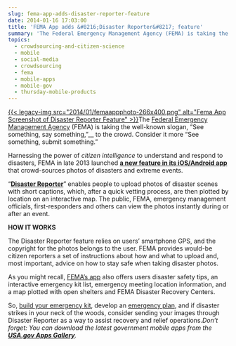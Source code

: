 ```yaml
---
slug: fema-app-adds-disaster-reporter-feature
date: 2014-01-16 17:03:00
title: 'FEMA App adds &#8216;Disaster Reporter&#8217; feature'
summary: 'The Federal Emergency Management Agency (FEMA) is taking the well-known slogan, &#8220;See something, say something,&#8221; to the crowd. Consider it more &#8220;See something, submit something.&#8221; Harnessing the power of citizen intelligence to understand and respond to disasters, FEMA in late 2013 launched a new feature in'
topics:
  - crowdsourcing-and-citizen-science
  - mobile
  - social-media
  - crowdsourcing
  - fema
  - mobile-apps
  - mobile-gov
  - thursday-mobile-products
---
```


[{{< legacy-img src="2014/01/femaappphoto-266x400.png" alt="Fema App Screenshot of Disaster Reporter Feature" >}}](https://s3.amazonaws.com/digitalgov/_legacy-img/2014/01/femaappphoto.png)The [Federal Emergency Management Agency](http://www.fema.gov) (FEMA) is taking the well-known slogan, &#8220;See something, say something,&#8221;__ to the crowd. Consider it more &#8220;See something, submit something.&#8221;

Harnessing the power of _citizen intelligence_ to understand and respond to disasters, FEMA in late 2013 launched **[a new feature in its iOS/Android app](https://itunes.apple.com/us/app/fema/id474807486?ls=1&mt=8)** that crowd-sources photos of disasters and extreme events.

&#8220;[**Disaster Reporter**](http://www.fema.gov/disaster-reporter)&#8221; enables people to upload photos of disaster scenes with short captions, which, after a quick vetting process, are then plotted by location on an interactive map.  The public, FEMA, emergency management officials, first-responders and others can view the photos instantly during or after an event.

**HOW IT WORKS**

The Disaster Reporter feature relies on users&#8217; smartphone GPS, and the copyright for the photos belongs to the user. FEMA provides would-be citizen reporters a set of instructions about how and what to upload and, most important, advice on how to stay safe when taking disaster photos.

As you might recall, [FEMA&#8217;s app](http://apps.usa.gov/fema-mobile.shtml) also offers users disaster safety tips, an interactive emergency kit list, emergency meeting location information, and a map plotted with open shelters and FEMA Disaster Recovery Centers.

So, [build your emergency  kit](http://www.ready.gov/build-a-kit), develop an [emergency plan](http://www.ready.gov/make-a-plan), and if disaster strikes in your neck of the woods,  consider sending your images through Disaster Reporter as a way to assist recovery and relief operations._Don&#8217;t forget: You can download the latest government mobile apps from the **[USA.gov Apps Gallery](http://apps.usa.gov/)**._